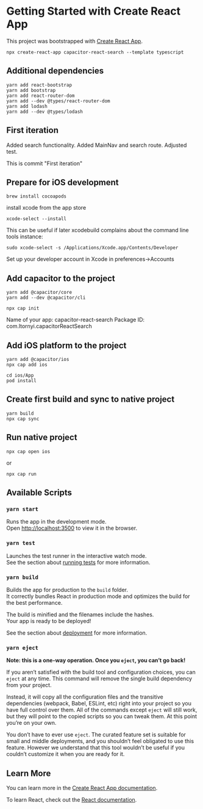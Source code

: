 # Getting Started with Create React App

This project was bootstrapped with [Create React App](https://github.com/facebook/create-react-app).

    npx create-react-app capacitor-react-search --template typescript

## Additional dependencies

    yarn add react-bootstrap
    yarn add bootstrap
    yarn add react-router-dom
    yarn add --dev @types/react-router-dom
    yarn add lodash
    yarn add --dev @types/lodash

## First iteration

Added search functionality.
Added MainNav and search route.
Adjusted test.

This is commit "First iteration"

## Prepare for iOS development

    brew install cocoapods

install xcode from the app store

    xcode-select --install

This can be useful if later xcodebuild complains about the command line tools instance:

    sudo xcode-select -s /Applications/Xcode.app/Contents/Developer

Set up your developer account in Xcode in preferences->Accounts

## Add capacitor to the project

    yarn add @capacitor/core
    yarn add --dev @capacitor/cli

    npx cap init

Name of your app: capacitor-react-search
Package ID: com.ltornyi.capacitorReactSearch

## Add iOS platform to the project

    yarn add @capacitor/ios
    npx cap add ios

    cd ios/App
    pod install

## Create first build and sync to native project

    yarn build
    npx cap sync

## Run native project

    npx cap open ios

or

    npx cap run


## Available Scripts

### `yarn start`

Runs the app in the development mode.\
Open [http://localhost:3500](http://localhost:3500) to view it in the browser.

### `yarn test`

Launches the test runner in the interactive watch mode.\
See the section about [running tests](https://facebook.github.io/create-react-app/docs/running-tests) for more information.

### `yarn build`

Builds the app for production to the `build` folder.\
It correctly bundles React in production mode and optimizes the build for the best performance.

The build is minified and the filenames include the hashes.\
Your app is ready to be deployed!

See the section about [deployment](https://facebook.github.io/create-react-app/docs/deployment) for more information.

### `yarn eject`

**Note: this is a one-way operation. Once you `eject`, you can’t go back!**

If you aren’t satisfied with the build tool and configuration choices, you can `eject` at any time. This command will remove the single build dependency from your project.

Instead, it will copy all the configuration files and the transitive dependencies (webpack, Babel, ESLint, etc) right into your project so you have full control over them. All of the commands except `eject` will still work, but they will point to the copied scripts so you can tweak them. At this point you’re on your own.

You don’t have to ever use `eject`. The curated feature set is suitable for small and middle deployments, and you shouldn’t feel obligated to use this feature. However we understand that this tool wouldn’t be useful if you couldn’t customize it when you are ready for it.

## Learn More

You can learn more in the [Create React App documentation](https://facebook.github.io/create-react-app/docs/getting-started).

To learn React, check out the [React documentation](https://reactjs.org/).
